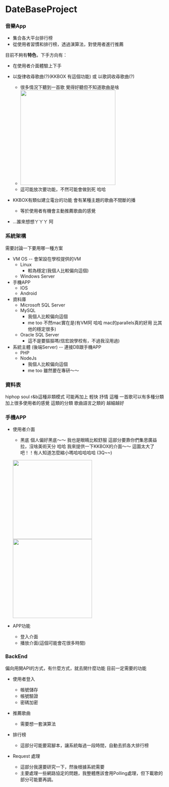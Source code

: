 # DateBaseProject

### **音樂App**

*    集合各大平台排行榜
*    從使用者習慣和排行榜，透過演算法，對使用者進行推薦


目前不夠有**特色**，下手方向有：
* 在使用者介面體驗上下手
* 以旋律收尋歌曲(?)(KKBOX 有這個功能) 或 以歌詞收尋歌曲(?)
    * 很多情況下聽到一首歌 覺得好聽但不知道歌曲是啥
    * <img src="https://i.imgur.com/3gwpywV.png" width=300>
    * 這可能放次要功能，不然可能會做到死 哈哈
* KKBOX有類似建立電台的功能 會有某種主題的歌曲不間斷的播
    * 等於使用者有機會主動推薦歌曲的感覺

* ...誰來想想ㄚㄚㄚ 阿



### 系統架構


需要討論一下要用哪一種方案


* VM OS -- 會架設在學校提供的VM
    * Linux
        * 較為穩定(我個人比較偏向這個)
    * Windows Server
* 手機APP
    * IOS
    * Android
* 資料庫
    * Microsoft SQL Server
    * MySQL
        * 我個人比較偏向這個
        * me too 不然mac實在是(有VM阿 哈哈 mac的parallels真的好用 比其他的穩定很多)
    * Oracle SQL Server
        * 這不是要摳摳嗎(信宏說學校有，不過我沒用過)
* 系統主體 (後端Server) -- 連接DB跟手機APP
    * PHP
    * NodeJs
        * 我個人比較偏向這個
        * me too 雖然要在專研～～
    
### 資料表

hiphop soul r&b這種非類模式
可能再加上 輕快 抒情 這種 一首歌可以有多種分類
加上很多使用者的感覺 這類的分類
歌曲語言之類的
越細越好

### 手機APP

* 使用者介面
    * 黑底
個人偏好黑底～～ 我也是眼睛比較舒服
這部分要靠你們集思廣益拉，沒啥美術天分 哈哈
    我來提供一下KKBOX的介面～～ 這圖太大了吧！！有人知道怎麼縮小嗎哈哈哈哈哈 (3Q~~)
    
    <img src="https://i.imgur.com/A16uP54.png" width=250>  <img src="https://i.imgur.com/zTUxAem.png" width=250>
    



* APP功能
    * 登入介面
    * 播放介面(這個可能會花很多時間)

### BackEnd

偏向用開API的方式，有什麼方式，就去開什麼功能
目前一定需要的功能
* 使用者登入
    * 帳號儲存
    * 帳號驗證
    * 密碼加密

* 推薦歌曲
    * 需要想一套演算法
* 排行榜
    * 這部分可能要寫腳本，讓系統每過一段時間，自動去抓各大排行榜
* Request 處理
    * 這部分我還要研究一下，然後根據系統需要
    * 主要處理一些網路協定的問題，我整體應該會用Polling處理，但下載歌的部分可能要再調。


